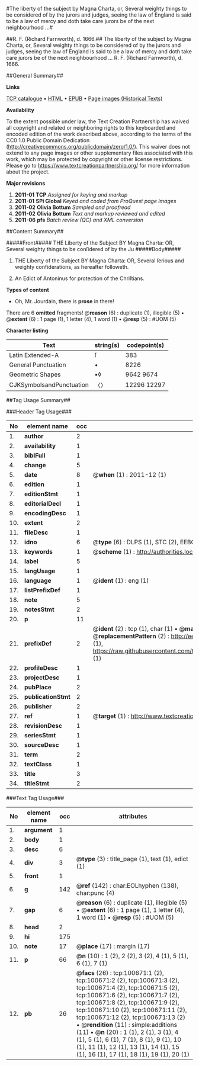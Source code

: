 #The liberty of the subject by Magna Charta, or, Several weighty things to be considered of by the jurors and judges, seeing the law of England is said to be a law of mercy and doth take care jurors be of the next neighbourhood ...#

##R. F. (Richard Farnworth), d. 1666.##
The liberty of the subject by Magna Charta, or, Several weighty things to be considered of by the jurors and judges, seeing the law of England is said to be a law of mercy and doth take care jurors be of the next neighbourhood ...
R. F. (Richard Farnworth), d. 1666.

##General Summary##

**Links**

[TCP catalogue](http://www.ota.ox.ac.uk/tcp/)  • 
[HTML](http://tei.it.ox.ac.uk/tcp/Texts-HTML/free/A40/A40936.html)  • 
[EPUB](http://tei.it.ox.ac.uk/tcp/Texts-EPUB/free/A40/A40936.epub) • 
[Page images (Historical Texts)](https://historicaltexts.jisc.ac.uk/eebo-13591418e)

**Availability**

To the extent possible under law, the Text Creation Partnership has waived all copyright and related or neighboring rights to this keyboarded and encoded edition of the work described above, according to the terms of the CC0 1.0 Public Domain Dedication (http://creativecommons.org/publicdomain/zero/1.0/). This waiver does not extend to any page images or other supplementary files associated with this work, which may be protected by copyright or other license restrictions. Please go to https://www.textcreationpartnership.org/ for more information about the project.

**Major revisions**

1. __2011-01__ __TCP__ *Assigned for keying and markup*
1. __2011-01__ __SPi Global__ *Keyed and coded from ProQuest page images*
1. __2011-02__ __Olivia Bottum__ *Sampled and proofread*
1. __2011-02__ __Olivia Bottum__ *Text and markup reviewed and edited*
1. __2011-06__ __pfs__ *Batch review (QC) and XML conversion*

##Content Summary##

#####Front#####
THE Liberty of the Subject BY Magna Charta: OR, Several weighty things to be conſidered of by the Ju
#####Body#####

1. THE Liberty of the Subject BY Magna Charta: OR, Several ſerious and weighty confiderations, as hereafter followeth.

1. An Edict of Antoninus for protection of the Chriſtians.

**Types of content**

  * Oh, Mr. Jourdain, there is **prose** in there!

There are 6 **omitted** fragments! 
 @__reason__ (6) : duplicate (1), illegible (5)  •  @__extent__ (6) : 1 page (1), 1 letter (4), 1 word (1)  •  @__resp__ (5) : #UOM (5)

**Character listing**


|Text|string(s)|codepoint(s)|
|---|---|---|
|Latin Extended-A|ſ|383|
|General Punctuation|•|8226|
|Geometric Shapes|▪◊|9642 9674|
|CJKSymbolsandPunctuation|〈〉|12296 12297|

##Tag Usage Summary##

###Header Tag Usage###

|No|element name|occ|attributes|
|---|---|---|---|
|1.|__author__|2||
|2.|__availability__|1||
|3.|__biblFull__|1||
|4.|__change__|5||
|5.|__date__|8| @__when__ (1) : 2011-12 (1)|
|6.|__edition__|1||
|7.|__editionStmt__|1||
|8.|__editorialDecl__|1||
|9.|__encodingDesc__|1||
|10.|__extent__|2||
|11.|__fileDesc__|1||
|12.|__idno__|6| @__type__ (6) : DLPS (1), STC (2), EEBO-CITATION (1), OCLC (1), VID (1)|
|13.|__keywords__|1| @__scheme__ (1) : http://authorities.loc.gov/ (1)|
|14.|__label__|5||
|15.|__langUsage__|1||
|16.|__language__|1| @__ident__ (1) : eng (1)|
|17.|__listPrefixDef__|1||
|18.|__note__|5||
|19.|__notesStmt__|2||
|20.|__p__|11||
|21.|__prefixDef__|2| @__ident__ (2) : tcp (1), char (1)  •  @__matchPattern__ (2) : ([0-9\-]+):([0-9IVX]+) (1), (.+) (1)  •  @__replacementPattern__ (2) : http://eebo.chadwyck.com/downloadtiff?vid=$1&page=$2 (1), https://raw.githubusercontent.com/textcreationpartnership/Texts/master/tcpchars.xml#$1 (1)|
|22.|__profileDesc__|1||
|23.|__projectDesc__|1||
|24.|__pubPlace__|2||
|25.|__publicationStmt__|2||
|26.|__publisher__|2||
|27.|__ref__|1| @__target__ (1) : http://www.textcreationpartnership.org/docs/. (1)|
|28.|__revisionDesc__|1||
|29.|__seriesStmt__|1||
|30.|__sourceDesc__|1||
|31.|__term__|2||
|32.|__textClass__|1||
|33.|__title__|3||
|34.|__titleStmt__|2||


###Text Tag Usage###

|No|element name|occ|attributes|
|---|---|---|---|
|1.|__argument__|1||
|2.|__body__|1||
|3.|__desc__|6||
|4.|__div__|3| @__type__ (3) : title_page (1), text (1), edict (1)|
|5.|__front__|1||
|6.|__g__|142| @__ref__ (142) : char:EOLhyphen (138), char:punc (4)|
|7.|__gap__|6| @__reason__ (6) : duplicate (1), illegible (5)  •  @__extent__ (6) : 1 page (1), 1 letter (4), 1 word (1)  •  @__resp__ (5) : #UOM (5)|
|8.|__head__|2||
|9.|__hi__|175||
|10.|__note__|17| @__place__ (17) : margin (17)|
|11.|__p__|66| @__n__ (10) : 1 (2), 2 (2), 3 (2), 4 (1), 5 (1), 6 (1), 7 (1)|
|12.|__pb__|26| @__facs__ (26) : tcp:100671:1 (2), tcp:100671:2 (2), tcp:100671:3 (2), tcp:100671:4 (2), tcp:100671:5 (2), tcp:100671:6 (2), tcp:100671:7 (2), tcp:100671:8 (2), tcp:100671:9 (2), tcp:100671:10 (2), tcp:100671:11 (2), tcp:100671:12 (2), tcp:100671:13 (2)  •  @__rendition__ (11) : simple:additions (11)  •  @__n__ (20) : 1 (1), 2 (1), 3 (1), 4 (1), 5 (1), 6 (1), 7 (1), 8 (1), 9 (1), 10 (1), 11 (1), 12 (1), 13 (1), 14 (1), 15 (1), 16 (1), 17 (1), 18 (1), 19 (1), 20 (1)|
